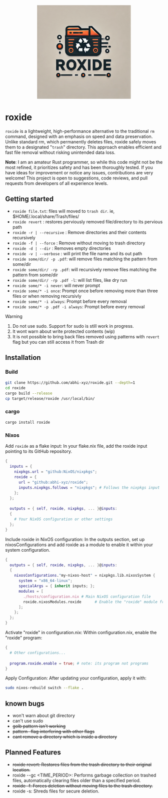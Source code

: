 <div id="header" align="center">
  <img src="./assets/roxide_logo.webp" width="300"/>
</div>

# roxide

`roxide` is a lightweight, high-performance alternative to the traditional `rm` command, designed with an emphasis on speed and data preservation. Unlike standard rm, which permanently deletes files, roxide safely moves them to a designated "`trash`" directory. This approach enables efficient and fast file removal without risking unintended data loss.

**Note**: I am an amateur Rust programmer, so while this code might not be the most refined, it prioritizes safety and has been thoroughly tested. If you have ideas for improvement or notice any issues, contributions are very welcome! This project is open to suggestions, code reviews, and pull requests from developers of all experience levels.

## Getting started

- `roxide file.txt`: files will moved to `trash dir`. ie, $HOME/.local/share/Trash/files/
- `roxide revert` : restores perviously removed file/directory to its pervious path 
- `roxide -r | --recursive` : Remove directories and their contents recursively
- `roxide -f | --force` : Remove without moving to trash directory
- `roxide -d | --dir` : Removes empty directories
- `roxide -v | --verbose` : will print the file name and its out path
- `roxide some/dir/ -p .pdf`: will remove files matching the pattern from some/dir
- `roxide some/dir/ -rp .pdf`: will recursively remove files matching the pattern from some/dir
- `roxide some/dir/ -rp .pdf -l`: will list files, like dry run
- `roxide some/* -i never`: will never prompt
- `roxide some/* -i once`: Prompt once before removing more than three files or when removing recursivly
- `roxide some/* -i always`: Prompt before every removal
- `roxide some/* -p .pdf -i always`: Prompt before every removal


> [!WARNING]
> 1. Do not use sudo. Support for sudo is still work in progress.
> 2. It wont warn about write protected contents (wip)
> 3. It is not possible to bring back files removed using patterns with `revert` flag but you can still access it from Trash dir

## Installation

### Build

```bash
git clone https://github.com/abhi-xyz/roxide.git --depth=1 
cd roxide
cargo build --release
cp target/release/roxide /usr/local/bin/
```

### cargo

```bash
cargo install roxide
```

### Nixos

Add `roxide` as a flake input: In your flake.nix file, add the roxide input pointing to its GitHub repository.
```nix
{
  inputs = {
    nixpkgs.url = "github:NixOS/nixpkgs";
    roxide = {
      url = "github:abhi-xyz/roxide";
      inputs.nixpkgs.follows = "nixpkgs"; # Follows the nixpkgs input
    };
  };

  outputs = { self, roxide, nixpkgs, ... }@inputs:
  {
    # Your NixOS configuration or other settings
  };
}
```

Include roxide in NixOS configuration: In the outputs section, set up nixosConfigurations and add roxide as a module to enable it within your system configuration.
```nix
{
  outputs = { self, roxide, nixpkgs, ... }@inputs:
  {
    nixosConfigurations."my-nixos-host" = nixpkgs.lib.nixosSystem {
      system = "x86_64-linux";
      specialArgs = { inherit inputs; };
      modules = [
        ./hosts/configuration.nix # Main NixOS configuration file
        roxide.nixosModules.roxide      # Enable the "roxide" module from the flake
      ];
    };
  };
}
```
Activate "roxide" in configuration.nix: Within configuration.nix, enable the "roxide" program:
```nix
{
  # Other configurations...
  
  program.roxide.enable = true; # note: its program not programs
}
```
Apply Configuration: After updating your configuration, apply it with:
```bash
sudo nixos-rebuild switch --flake .
```

## known bugs
- won't warn about git directory
- can't use sudo 
- ~~golb pattern isn't working~~
- ~~pattern -flag interfering with other flags~~
- ~~cant remove a directory which is inside a directory~~

## Planned Features
- ~~roxide revert:  Restores files from the trash directory to their original location.~~
- roxide --gc <TIME_PERIOD>:  Performs garbage collection on trashed files, automatically clearing files older than a specified period.
- ~~roxide -f:  Forces deletion without moving files to the trash directory.~~
- roxide -s:  Shreds files for secure deletion.

